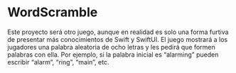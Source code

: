 # WordScramble

Este proyecto será otro juego, aunque en realidad es solo una forma furtiva de presentar más conocimientos de Swift y SwiftUI. 
El juego mostrará a los jugadores una palabra aleatoria de ocho letras y les pedirá que formen palabras con ella. 
Por ejemplo, si la palabra inicial es “alarming” pueden escribir “alarm”, “ring”, “main”, etc.

